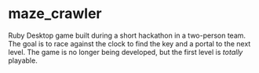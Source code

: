 # maze_crawler

Ruby Desktop game built during a short hackathon in a two-person team. The goal is to race against the clock to find the key and a portal to the next level.
The game is no longer being developed, but the first level is _totally_ playable.
